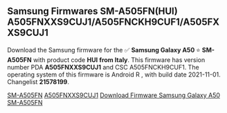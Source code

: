 <h2>Samsung Firmwares SM-A505FN(HUI) A505FNXXS9CUJ1/A505FNCKH9CUF1/A505FXXS9CUJ1</h2>
Download the Samsung firmware for the ✅ <strong>Samsung Galaxy A50 </strong> ⭐ <strong>SM-A505FN</strong> with product code <strong>HUI</strong> <strong> from Italy</strong>. This firmware has version number PDA <strong>A505FNXXS9CUJ1</strong> and CSC A505FNCKH9CUF1. The operating system of this firmware is Android R , with build date 2021-11-01. Changelist <strong>21578199</strong>.


[SM-A505FN](https://samfirm.shop/samsung/model/SM-A505FN)
[A505FNXXS9CUJ1](https://samfirm.shop/samsung/pda/A505FNXXS9CUJ1)
[Download Firmware Samsung Galaxy A50 SM-A505FN](https://samfirm.shop/samsung/firmware/470298)
